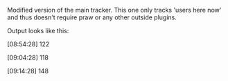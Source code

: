 Modified version of the main tracker. This one only tracks 'users here now' and thus doesn't require praw or any other outside plugins.

Output looks like this:

[08:54:28] 122

[09:04:28] 118

[09:14:28] 148
